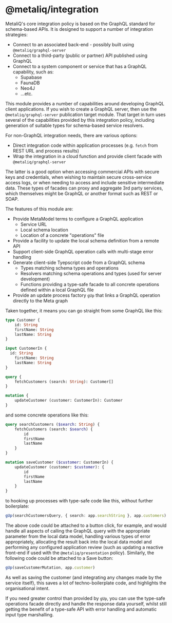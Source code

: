 # @metaliq/integration

MetaliQ's core integration policy is based on the GraphQL standard for schema-based APIs. It is designed to support a number of integration strategies:

* Connect to an associated back-end - possibly built using `@metaliq/graphql-server`
* Connect to a third-party (public or partner) API published using GraphQL
* Connect to a system component or service that has a GraphQL capability, such as:
  * Supabase
  * FaunaDB
  * Neo4J
  * ...etc.

This module provides a number of capabilities around developing GraphQL client applications. If you wish to create a GraphQL server, then use the `@metaliq/graphql-server` publication target module. That target in turn uses several of the capabilities provided by this integration policy, including generation of suitable types for schema-based service resolvers.

For non-GraphQL integration needs, there are various options:

* Direct integration code within application processes (e.g. `fetch` from REST URL and process results)
* Wrap the integration in a cloud function and provide client facade with `@metaliq/graphql-server`

The latter is a good option when accessing commercial APIs with secure keys and credentials, when wishing to maintain secure cross-service access logs, or when needing to access and include sensitive intermediate data. These types of facades can proxy and aggregate 3rd party services, which themselves might be GraphQL or another format such as REST or SOAP.

The features of this module are:

* Provide MetaModel terms to configure a GraphQL application
  * Service URL
  * Local schema location
  * Location of a concrete "operations" file
* Provide a facility to update the local schema definition from a remote API
* Support client-side GraphQL operation calls with multi-stage error handling
* Generate client-side Tyepscript code from a GraphQL schema
  * Types matching schema types and operations
  * Resolvers matching schema operations and types (used for server development)
  * Functions providing a type-safe facade to all concrete operations defined within a local GraphQL file
* Provide an update process factory `gUp` that links a GraphQL operation directly to the Meta graph

Taken together, it means you can go straight from some GraphQL like this:

```graphql
type Customer {
	id: String
	firstName: String
	lastName: String
}

input CustomerIn {
  id: String
	firstName: String
	lastName: String
}

query {
	fetchCustomers (search: String): Customer[]
}

mutation {
	updateCustomer (customer: CustomerIn): Customer
}
```

and some concrete operations like this:

```graphql
query searchCustomers ($search: String) {
	fetchCustomers (search: $search) {
		id
		firstName
		lastName
	}
}

mutation saveCustomer ($customer: CustomerIn) {
	updateCustomer (customer: $customer): {
		id
		firstName
		lastName
	}
} 
```

to hooking up processes with type-safe code like this, without further boilerplate:

```typescript
gUp(searchCustomersQuery, { search: app.searchString }, app.customers)
```

The above code could be attached to a button click, for example, and would handle all aspects of calling the GraphQL query with the appropriate parameter from the local data model, handling various types of error appropriately, allocating the result back into the local data model and performing any configured application review (such as updating a reactive front-end if used with the `@metaliq/presentation` policy). Similarly, the following code could be attached to a Save button:

```typescript
gUp(saveCustomerMutation, app.customer)
```

As well as saving the customer (and integrating any changes made by the service itself), this saves a lot of techno-boilerplate code, and highlights the organisational intent.

If you need greater control than provided by `gUp`, you can use the type-safe operations facade directly and handle the response data yourself, whilst still getting the benefit of a type-safe API with error handling and automatic input type marshalling.

